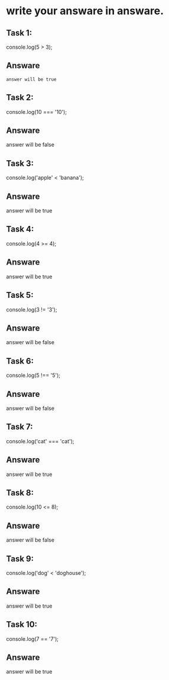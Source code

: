 # write your answare in answare.

## Task 1:

console.log(5 > 3);
## Answare
    answer will be true
## Task 2:
console.log(10 === '10');
## Answare
answer will be false

## Task 3:
console.log('apple' < 'banana');
## Answare
answer will be true
## Task 4:
console.log(4 >= 4);
## Answare
answer will be true
## Task 5:
console.log(3 != '3');
## Answare
 answer will be false

## Task 6:
console.log(5 !== '5');
## Answare
answer will be false

## Task 7:
console.log('cat' === 'cat');
## Answare
answer will be true
## Task 8:
console.log(10 <= 8);
## Answare
 answer will be false
## Task 9:
console.log('dog' < 'doghouse');
## Answare
answer will be true
## Task 10:
console.log(7 == '7');
## Answare
answer will be true
